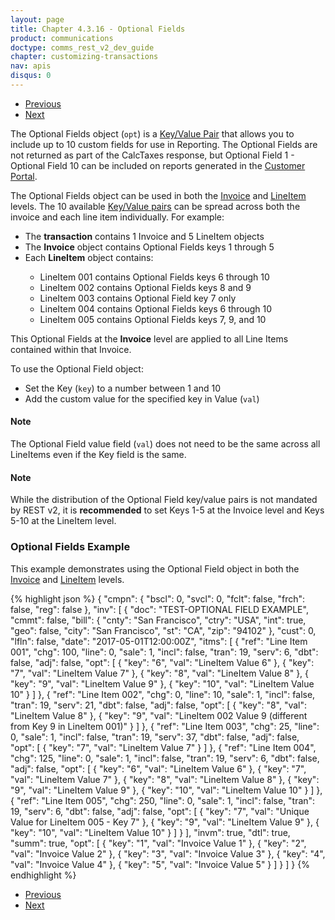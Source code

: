 ```yaml
---
layout: page
title: Chapter 4.3.16 - Optional Fields
product: communications
doctype: comms_rest_v2_dev_guide
chapter: customizing-transactions
nav: apis
disqus: 0
---
```


<ul class="pager">
  <li class="previous"><a href="/communications/dev-guide/customizing-transactions/sample-transactions/invoice-mode/"><i class="glyphicon glyphicon-chevron-left"></i>Previous</a></li>
  <li class="next"><a href="/communications/dev-guide/customizing-transactions/sample-transactions/adjustment/">Next<i class="glyphicon glyphicon-chevron-right"></i></a></li>
</ul>

The Optional Fields object (<code>opt</code>) is a <a class="dev-guide-link" href="/communications/dev-guide/reference/key-value-pair/">Key/Value Pair</a> that allows you to include up to 10 custom fields for use in Reporting.  The Optional Fields are not returned as part of the CalcTaxes response, but Optional Field 1 - Optional Field 10 can be included on reports generated in the <a class="dev-guide-link" href="https://communications.avalara.net">Customer Portal</a>.

The Optional Fields object can be used in both the <a class="dev-guide-link" href="/communications/dev-guide/reference/invoice/">Invoice</a> and <a class="dev-guide-link" href="/communications/dev-guide/reference/line-item/">LineItem</a> levels.  The 10 available <a class="dev-guide-link" href="/communications/dev-guide/reference/key-value-pair/">Key/Value pairs</a> can be spread across both the invoice and each line item individually.  For example:
<ul class="dev-guide-list">
  <li>The <b>transaction</b> contains 1 Invoice and 5 LineItem objects</li>
  <li>The <b>Invoice</b> object contains Optional Fields keys 1 through 5</li>
  <li>Each <b>LineItem</b> object contains:</li>
    <ul class="dev-guide-list">
      <li>LineItem 001 contains Optional Fields keys 6 through 10</li>
      <li>LineItem 002 contains Optional Fields keys 8 and 9</li>
      <li>LineItem 003 contains Optional Field key 7 only</li>
      <li>LineItem 004 contains Optional Fields keys 6 through 10</li>
      <li>LineItem 005 contains Optional Fields keys 7, 9, and 10</li>
    </ul>
</ul>

This Optional Fields at the <b>Invoice</b> level are applied to all Line Items contained within that Invoice. 

To use the Optional Field object:
<ul class="dev-guide-list">
  <li>Set the Key (<code>key</code>) to a number between 1 and 10</li>
  <li>Add the custom value for the specified key in Value (<code>val</code>)</li>
</ul>

<h4>Note</h4>
The Optional Field value field (<code>val</code>) does not need to be the same across all LineItems even if the Key field is the same.

<h4>Note</h4>
While the distribution of the Optional Field key/value pairs is not mandated by REST v2, it is <b>recommended</b> to set Keys 1-5 at the Invoice level and Keys 5-10 at the LineItem level.

<h3>Optional Fields Example</h3>
This example demonstrates using the Optional Field object in both the <a class="dev-guide-link" href="/communications/dev-guide/reference/invoice/">Invoice</a> and <a class="dev-guide-link" href="/communications/dev-guide/reference/line-item/">LineItem</a> levels.

{% highlight json %}
{
  "cmpn": {
    "bscl": 0,
    "svcl": 0,
    "fclt": false,
    "frch": false,
    "reg": false
  },
  "inv": [
    {
      "doc": "TEST-OPTIONAL FIELD EXAMPLE",
      "cmmt": false,
      "bill": {
        "cnty": "San Francisco",
        "ctry": "USA",
        "int": true,
        "geo": false,
        "city": "San Francisco",
        "st": "CA",
        "zip": "94102"
      },
      "cust": 0,
      "lfln": false,
      "date": "2017-05-01T12:00:00Z",
      "itms": [
        {
          "ref": "Line Item 001",
          "chg": 100,
          "line": 0,
          "sale": 1,
          "incl": false,
          "tran": 19,
          "serv": 6,
          "dbt": false,
          "adj": false,
          "opt": [
            {
              "key": "6",
              "val": "LineItem Value 6"
            },
            {
              "key": "7",
              "val": "LineItem Value 7"
            },
            {
              "key": "8",
              "val": "LineItem Value 8"
            },
            {
              "key": "9",
              "val": "LineItem Value 9"
            },
            {
              "key": "10",
              "val": "LineItem Value 10"
            }
          ]
        },
        {
          "ref": "Line Item 002",
          "chg": 0,
          "line": 10,
          "sale": 1,
          "incl": false,
          "tran": 19,
          "serv": 21,
          "dbt": false,
          "adj": false,
          "opt": [
            {
              "key": "8",
              "val": "LineItem Value 8"
            },
            {
              "key": "9",
              "val": "LineItem 002 Value 9 (different from Key 9 in LineItem 001)"
            }
          ]
        },
        {
          "ref": "Line Item 003",
          "chg": 25,
          "line": 0,
          "sale": 1,
          "incl": false,
          "tran": 19,
          "serv": 37,
          "dbt": false,
          "adj": false,
          "opt": [
            {
              "key": "7",
              "val": "LineItem Value 7"
            }
          ]
        },
        {
          "ref": "Line Item 004",
          "chg": 125,
          "line": 0,
          "sale": 1,
          "incl": false,
          "tran": 19,
          "serv": 6,
          "dbt": false,
          "adj": false,
          "opt": [
            {
              "key": "6",
              "val": "LineItem Value 6"
            },
            {
              "key": "7",
              "val": "LineItem Value 7"
            },
            {
              "key": "8",
              "val": "LineItem Value 8"
            },
            {
              "key": "9",
              "val": "LineItem Value 9"
            },
            {
              "key": "10",
              "val": "LineItem Value 10"
            }
          ]
        },
        {
          "ref": "Line Item 005",
          "chg": 250,
          "line": 0,
          "sale": 1,
          "incl": false,
          "tran": 19,
          "serv": 6,
          "dbt": false,
          "adj": false,
          "opt": [
            {
              "key": "7",
              "val": "Unique Value for LineItem 005 - Key 7"
            },
            {
              "key": "9",
              "val": "LineItem Value 9"
            },
            {
              "key": "10",
              "val": "LineItem Value 10"
            }
          ]
        }
      ],
      "invm": true,
      "dtl": true,
      "summ": true,
      "opt": [
        {
          "key": "1",
          "val": "Invoice Value 1"
        },
        {
          "key": "2",
          "val": "Invoice Value 2"
        },
        {
          "key": "3",
          "val": "Invoice Value 3"
        },
        {
          "key": "4",
          "val": "Invoice Value 4"
        },
        {
          "key": "5",
          "val": "Invoice Value 5"
        }
      ]
    }
  ]
}
{% endhighlight %}

<ul class="pager">
  <li class="previous"><a href="/communications/dev-guide/customizing-transactions/sample-transactions/invoice-mode/"><i class="glyphicon glyphicon-chevron-left"></i>Previous</a></li>
  <li class="next"><a href="/communications/dev-guide/customizing-transactions/sample-transactions/adjustment/">Next<i class="glyphicon glyphicon-chevron-right"></i></a></li>
</ul>